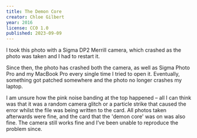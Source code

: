 ```yaml
---
title: The Demon Core
creator: Chloe Gilbert
year: 2016
license: CC0 1.0
published: 2023-09-09
---
```


I took this photo with a Sigma DP2 Merrill camera, which crashed as the photo was taken and I had to restart it.

Since then, the photo has crashed both the camera, as well as Sigma Photo Pro and my MacBook Pro every single time I tried to open it. Eventually, something got patched somewhere and the photo no longer crashes my laptop.

I am unsure how the pink noise banding at the top happened – all I can think was that it was a random camera glitch or a particle strike that caused the error whilst the file was being written to the card. All photos taken afterwards were fine, and the card that the 'demon core' was on was also fine. The camera still works fine and I’ve been unable to reproduce the problem since.
